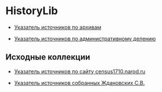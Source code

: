 # HistoryLib

* [Указатель источников по архивам](/Источники/Архивы.md)

* [Указатель источников по административному делению](/Источники/Административное%20деление.md)

## Исходные коллекции

* [Указатель источников по сайту census1710.narod.ru](/census1710.md)

* [Указатель источников собранных Ждановских С.В.](/zsv.md)
